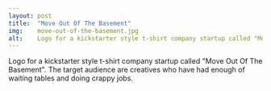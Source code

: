 ```yaml
---
layout: post
title:  "Move Out Of The Basement"
img:    move-out-of-the-basement.jpg
alt:	Logo for a kickstarter style t-shirt company startup called "Move Out Of The Basement".
---
```

Logo for a kickstarter style t-shirt company startup called "Move Out Of The Basement". The target audience are creatives who have had enough of waiting tables and doing crappy jobs.